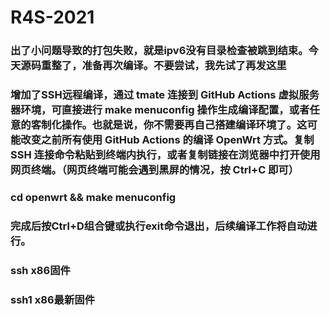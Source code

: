 # R4S-2021
### 出了小问题导致的打包失败，就是ipv6没有目录检查被跳到结束。今天源码重整了，准备再次编译。不要尝试，我先试了再发这里
### 增加了SSH远程编译，通过 tmate 连接到 GitHub Ac­tions 虚拟服务器环境，可直接进行 make menuconfig 操作生成编译配置，或者任意的客制化操作。也就是说，你不需要再自己搭建编译环境了。这可能改变之前所有使用 GitHub Ac­tions 的编译 Open­Wrt 方式。复制 SSH 连接命令粘贴到终端内执行，或者复制链接在浏览器中打开使用网页终端。（网页终端可能会遇到黑屏的情况，按 Ctrl+C 即可）
### cd openwrt && make menuconfig
### 完成后按Ctrl+D组合键或执行exit命令退出，后续编译工作将自动进行。
### ssh  x86固件
### ssh1 x86最新固件
